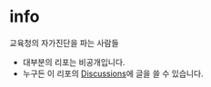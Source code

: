 # info
교육청의 자가진단을 파는 사람들
- 대부분의 리포는 비공개입니다.
- 누구든 이 리포의 [Discussions](https://github.com/covid-hcs/info/discussions)에 글을 쓸 수 있습니다.


